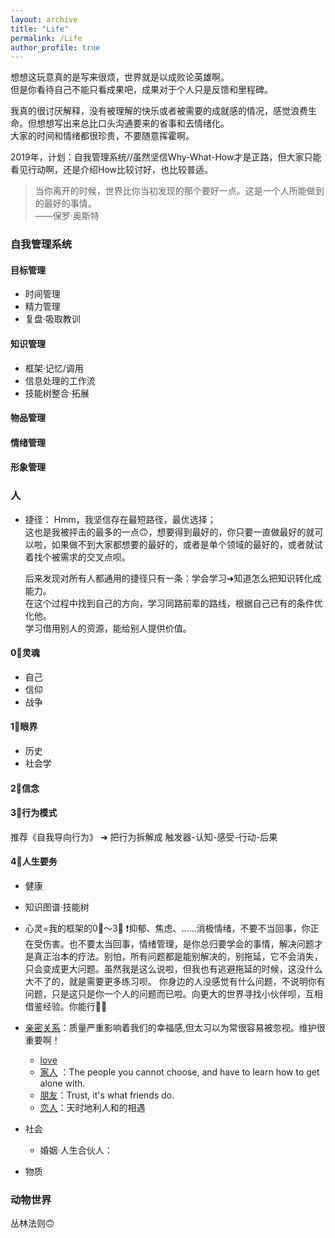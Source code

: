 ```yaml
---
layout: archive
title: "Life"
permalink: /Life
author_profile: true
---
```


想想这玩意真的是写来很烦，世界就是以成败论英雄啊。<br>
但是你看待自己不能只看成果吧，成果对于个人只是反馈和里程碑。<br>

我真的很讨厌解释，没有被理解的快乐或者被需要的成就感的情况，感觉浪费生命。但想想写出来总比口头沟通要来的省事和去情绪化。<br>
大家的时间和情绪都很珍贵，不要随意挥霍啊。<br>

2019年，计划：自我管理系统//虽然坚信Why-What-How才是正路，但大家只能看见行动啊，还是介绍How比较讨好，也比较普适。

>当你离开的时候，世界比你当初发现的那个要好一点。这是一个人所能做到的最好的事情。<br>
 ——保罗·奥斯特

### 自我管理系统
#### 目标管理
- 时间管理
- 精力管理
- 复盘·吸取教训
#### 知识管理
- 框架·记忆/调用
- 信息处理的工作流
- 技能树整合·拓展
#### 物品管理
#### 情绪管理
#### 形象管理

### 人
- 捷径：
    Hmm，我坚信存在最短路径，最优选择；<br>这也是我被抨击的最多的一点🙃，想要得到最好的，你只要一直做最好的就可以啦，如果做不到大家都想要的最好的，或者是单个领域的最好的，或者就试着找个被需求的交叉点呗。
    
    后来发现对所有人都通用的捷径只有一条：学会学习➜知道怎么把知识转化成能力。<br>在这个过程中找到自己的方向，学习同路前辈的路线，根据自己已有的条件优化他。<br>学习借用别人的资源，能给别人提供价值。

#### 0⃣️灵魂
- 自己
- 信仰
- 战争

#### 1⃣️眼界
- 历史
- 社会学

#### 2⃣️信念

#### 3⃣️行为模式
推荐《自我导向行为》 ➜ 把行为拆解成 触发器-认知-感受-行动-后果 

#### 4⃣️人生要务
- 健康
- 知识图谱·技能树
- 心灵=我的框架的0⃣️～3⃣️
  ❗️抑郁、焦虑、……消极情绪，不要不当回事，你正在受伤害。也不要太当回事，情绪管理，是你总归要学会的事情，解决问题才是真正治本的疗法。别怕，所有问题都是能别解决的，别拖延，它不会消失，只会变成更大问题。虽然我是这么说啦，但我也有逃避拖延的时候，这没什么大不了的，就是需要更多练习呗。
  你身边的人没感觉有什么问题，不说明你有问题，只是这只是你一个人的问题而已啦。向更大的世界寻找小伙伴呗，互相借鉴经验。你能行💪🏻
  
- [亲密关系](/Le-Monde/Life/SoulMate)：质量严重影响着我们的幸福感,但太习以为常很容易被忽视。维护很重要啊！
    - [love](/Le-Monde/Life/love)
    - [家人](/Le-Monde/Life/Family) ：The people you cannot choose, and have to learn how to get alone with.
    - [朋友](/Le-Monde/Life/Friends)：Trust, it's what friends do.
    - [恋人](/Le-Monde/Life/TrueLove)：天时地利人和的相遇
- 社会
    - 婚姻·人生合伙人：
- 物质

### 动物世界
丛林法则🙃
